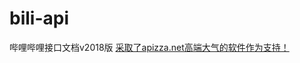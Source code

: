 # bili-api
哔哩哔哩接口文档v2018版
[采取了apizza.net高端大气的软件作为支持！](https://apizza.net/console/project/13e570b55c4b63cd465ac0cf2ca653db/browse)
